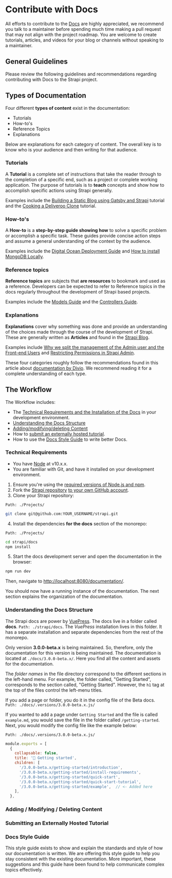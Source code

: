 # Contribute with Docs

All efforts to contribute to the [Docs](https://strapi.io/documentation/3.0.0-beta.x/) are highly appreciated, we recommend you talk to a maintainer before spending much time making a pull request that may not align with the project roadmap. You are welcome to create tutorials, articles, and videos for your blog or channels without speaking to a maintainer.

## General Guidelines

Please review the following guidelines and recommendations regarding contributing with Docs to the Strapi project.

## Types of Documentation

Four different **types of content** exist in the documentation:

- Tutorials
- How-to's
- Reference Topics
- Explanations

Below are explanations for each category of content. The overall key is to know who is your audience and then writing for that audience.

### Tutorials

A **Tutorial** is a complete set of instructions that take the reader through to the completion of a specific end, such as a project or complete working application. The purpose of tutorials is to **teach** concepts and show how to accomplish specific actions using Strapi generally.

Examples include the [Building a Static Blog using Gatsby and Strapi](https://blog.strapi.io/building-a-static-website-using-gatsby-and-strapi/) tutorial and the [Cooking a Deliveroo Clone](https://blog.strapi.io/strapi-next-setup/) tutorial.

### How-to's

A **How-to** is a **step-by-step guide showing how** to solve a specific problem or accomplish a specific task. These guides provide concise action steps and assume a general understanding of the context by the audience.

Examples include the [Digital Ocean Deployment Guide](/3.0.0-beta.x/guides/deployment.html#digital-ocean) and [How to install MongoDB Locally](/3.0.0-beta.x/guides/databases.html#install-mongodb-locally).

### Reference topics

**Reference topics** are subjects that **are resources** to bookmark and used as a reference. Developers can be expected to refer to Reference topics in the docs regularly throughout the development of Strapi based projects.

Examples include the [Models Guide](/3.0.0-beta.x/guides/models.html#how-to-create-a-model) and the [Controllers Guide](/3.0.0-beta.x/guides/controllers.html).

### Explanations

**Explanations** cover why something was done and provide an understanding of the choices made through the course of the development of Strapi. These are generally written as **Articles** and found in the [Strapi Blog](https://blog.strapi.io).

Examples include [Why we split the management of the Admin user and the Front-end Users](https://blog.strapi.io/why-we-split-the-management-of-the-admin-users-and-end-users/) and [Restricting Permissions in Strapi Admin](https://blog.strapi.io/admin-permissions/).

These four categories roughly follow the recommendations found in this article about [documentation by Divio](https://www.divio.com/blog/documentation/). We recommend reading it for a complete understanding of each type.

## The Workflow

The Workflow includes:

- The [Technical Requirements and the Installation of the Docs](/3.0.0-beta.x/community/contribute-with-docs.html#technical-requirements) in your development environment.
- [Understanding the Docs Structure](/3.0.0-beta.x/community/contribute-with-docs.html#understanding-the-docs-structure)
- [Adding/modifying/deleting Content](/3.0.0-beta.x/community/contribute-with-docs.html#adding-modifying-deleting-content)
- How to [submit an externally hosted tutorial](/3.0.0-beta.x/community/contribute-with-docs.html#submitting-an-externally-hosted-tutorial).
- How to use the [Docs Style Guide](/3.0.0-beta.x/community/contribute-with-docs.html#docs-style-guide) to write better Docs.

### Technical Requirements

- You have [Node](https://nodejs.org/en/) at v10.x.x.
- You are familiar with Git, and have it installed on your development environment.

1. Ensure you're using the [required versions of Node.js and npm](/3.0.0-beta.x/getting-started/install-requirements.html).
2. Fork the [Strapi repository](https://github.com/strapi/strapi) [to your own GitHub account](https://help.github.com/en/articles/fork-a-repo).
3. Clone your Strapi repository:

`Path: ./Projects/`

```bash
git clone git@github.com:YOUR_USERNAME/strapi.git
```

4. Install the dependencies **for the docs** section of the monorepo:

`Path: ./Projects/`

```bash
cd strapi/docs
npm install
```

5. Start the docs development server and open the documentation in the browser:

```bash
npm run dev
```

Then, navigate to [http://localhost:8080/documentation/](http://localhost:8080/documentation/).

You should now have a running instance of the documentation. The next section explains the organization of the documentation.

### Understanding the Docs Structure

The Strapi docs are power by [VuePress](https://vuepress.vuejs.org/). The docs live in a folder called **docs**. `Path: ./strapi/docs`. The _VuePress_ installation lives in this folder. It has a separate installation and separate dependencies from the rest of the monorepo.

Only version **3.0.0-beta.x** is being maintained. So, therefore, only the documentation for this version is being maintained. The documentation is located at `./docs/3.0.0-beta.x/`. Here you find all the content and assets for the documentation.

The _folder names_ in the file directory correspond to the different sections in the left-hand menu. For example, the folder called, "Getting Started", corresponds to the section called, "Getting Started". However, the `h1` tag at the top of the files control the left-menu titles.

If you add a page or folder, you do it in the config file of the Beta docs. `Path: ./docs/.versions/3.0.0-beta.x.js/`

If you wanted to add a page under `Getting Started` and the file is called `example.md`, you would save the file in the folder called `/getting-started`. Next, you would modify the config file like the example below:

`Path: ./docs/.versions/3.0.0-beta.x.js/`

```js
module.exports = [
  {
    collapsable: false,
    title: '🚀 Getting started',
    children: [
      '/3.0.0-beta.x/getting-started/introduction',
      '/3.0.0-beta.x/getting-started/install-requirements',
      '/3.0.0-beta.x/getting-started/quick-start',
      '/3.0.0-beta.x/getting-started/quick-start-tutorial',
      '/3.0.0-beta.x/getting-started/example',  // <- Added here
    ],
  },

```

### Adding / Modifying / Deleting Content

### Submitting an Externally Hosted Tutorial

### Docs Style Guide

This style guide exists to show and explain the standards and style of how our documentation is written. We are offering this style guide to help you stay consistent with the existing documentation. More important, these suggestions and this guide have been found to help communicate complex topics effectively.
